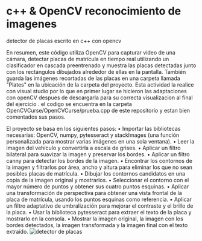 # c++ & OpenCV reconocimiento de imagenes
detector de placas escrito en c++ con opencv

En resumen, este código utiliza OpenCV para capturar video de una cámara, detectar placas de matrícula en tiempo real utilizando un clasificador en cascada preentrenado y muestra las placas detectadas junto con los rectángulos dibujados alrededor de ellas en la pantalla. También guarda las imágenes recortadas de las placas en una carpeta llamada "Plates" en la ubicación de la carpeta del proyecto.
Esta actividad la realice con visual studio por lo que en primer lugar se hicieron las adaptaciones con openCV despues de descargarla para su correcta visualizacion al final del ejercicio . 
el codigo se encuentra en la carpeta OpenCVCurse/OpenCVCurse/prueba.cpp de este repositorio y estan bien comentados sus pasos.

El proyecto se basa en los siguientes pasos:
•	Importar las bibliotecas necesarias: OpenCV, numpy, pytesseract y stackImages (una función personalizada para mostrar varias imágenes en una sola ventana).
•	Leer la imagen del vehículo y convertirla a escala de grises.
•	Aplicar un filtro bilateral para suavizar la imagen y preservar los bordes.
•	Aplicar un filtro canny para detectar los bordes de la imagen.
•	Encontrar los contornos de la imagen y filtrarlos por área, ancho y altura para eliminar los que no sean posibles placas de matrícula.
•	Dibujar los contornos candidatos en una copia de la imagen original y mostrarlos.
•	Seleccionar el contorno con el mayor número de puntos y obtener sus cuatro puntos esquinas.
•	Aplicar una transformación de perspectiva para obtener una vista frontal de la placa de matrícula, usando los puntos esquinas como referencia.
•	Aplicar un filtro adaptativo de umbralización para mejorar el contraste y el brillo de la placa.
•	Usar la biblioteca pytesseract para extraer el texto de la placa y mostrarlo en la consola.
•	Mostrar la imagen original, la imagen con los bordes detectados, la imagen transformada y la imagen final con el texto extraído.
![detector de placas](https://github.com/v41le/OpenCVCurse/assets/125850483/f808b067-5479-4265-a33a-c0e92b8d68b2)
